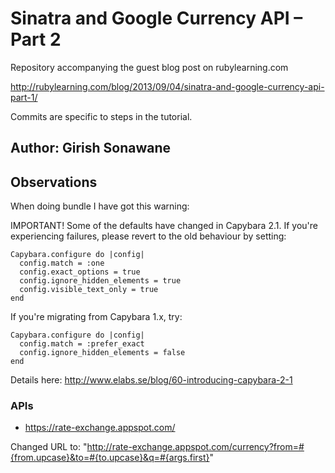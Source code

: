 # Sinatra and Google Currency API – Part 2

Repository accompanying the guest blog post on rubylearning.com

http://rubylearning.com/blog/2013/09/04/sinatra-and-google-currency-api-part-1/

Commits are specific to steps in the tutorial.

## Author: Girish Sonawane

## Observations

When doing bundle I have got this warning:

IMPORTANT! Some of the defaults have changed in Capybara 2.1. If you're experiencing failures,
please revert to the old behaviour by setting:

    Capybara.configure do |config|
      config.match = :one
      config.exact_options = true
      config.ignore_hidden_elements = true
      config.visible_text_only = true
    end

If you're migrating from Capybara 1.x, try:

    Capybara.configure do |config|
      config.match = :prefer_exact
      config.ignore_hidden_elements = false
    end

Details here: http://www.elabs.se/blog/60-introducing-capybara-2-1

### APIs

* https://rate-exchange.appspot.com/

Changed URL to:
    "http://rate-exchange.appspot.com/currency?from=#{from.upcase}&to=#{to.upcase}&q=#{args.first}"

